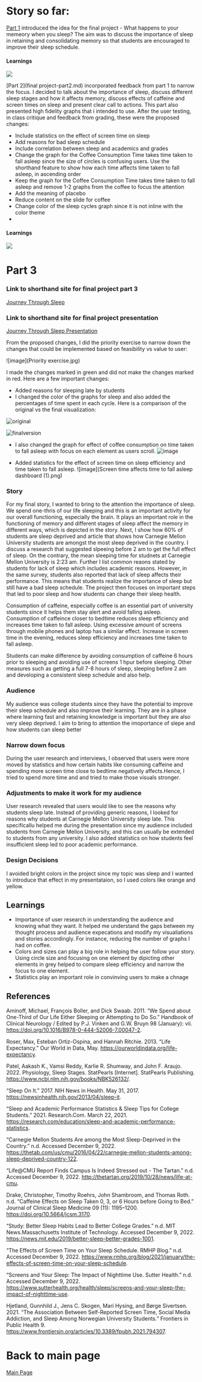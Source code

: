 # Story so far:
[Part 1](finalprojectpart1.md) introduced the idea for the final project - What happens to your memeory when you sleep? The aim was to discuss the importance of sleep in retaining and consolidating memory so that students are encouraged to improve their sleep schedule.

#### Learnings
![](part1-learnings.jpg)

[Part 2](final project-part2.md) incorporated feedback from part 1 to narrow the focus. I decided to talk about the importance of sleep, discuss different sleep stages and how it affects memory, discuss effects of caffeine and screen times on sleep and present clear call to actions. This part also presented high fidelity graphs that i intended to use. After the user testing, in class critique and feedback from grading, these were the proposed changes:

- Include statistics on the effect of screen time on sleep
- Add reasons for bad sleep schedule
- Include correlation between sleep and academics and grades
- Change the graph for the Coffee Consumption Time takes time taken to fall asleep since the size of circles is confusing users. Use the shorthand feature to show how each time affects time taken to fall asleep, in ascending order
- Keep the graph for the Coffee Consumption Time takes time taken to fall asleep and remove 1-2 graphs from the coffee to focus the attention
- Add the meaning of placebo
- Reduce content on the slide for coffee
- Change color of the sleep cycles graph since it is not inline with the color theme
- 
#### Learnings
![](learnings-part2.jpg)


# Part 3
### Link to shorthand site for final project part 3
[Journey Through Sleep](https://carnegiemellon.shorthandstories.com/journey-through-sleep/index.html)

### Link to shorthand site for final project presentation
[Journey Through Sleep Presentation](https://carnegiemellon.shorthandstories.com/journey-through-sleep-presentation/index.html)

From the proposed changes, I did the priority exercise to narrow down the changes that could be implemented based on feasibility vs value to user:

![image](Priority exercise.jpg)

I made the changes marked in green and did not make the changes marked in red. 
Here are a few important changes:
- Added reasons for sleeping late by students
- I changed the color of the graphs for sleep and also added the percentages of time spent in each cycle. Here is a comparison of the original vs the final visualization:

![original](SleepCycle@2x-resized.jpeg)

![finalversion](sleepcycle-resized.png)

- I also changed the graph for effect of coffee consumption on time taken to fall asleep with focus on each element as users scroll.
![image](placebo.jpeg)

- Added statistics for the effect of screen time on sleep efficiency and time taken to fall asleep.
![image](Screen time affects time to fall asleep dashboard (1).png)


### Story
For my final story, I wanted to bring to the attention the importance of sleep. We spend one-thris of our life sleeping and this is an important activity for our overall functioning, especially the brain. It plays an important role in the functioning of memory and different stages of sleep affect the memory in different ways, which is depicted in the story. Next, I show how 60% of students are sleep deprived and article that shows how Carnegie Mellon University students are amongst the most sleep deprived in the country. I discuss a research that suggested slpeeing before 2 am to get the full effect of sleep. On the contrary, the mean sleeping time for studnets at Carnegie Mellon University is 2:23 am. Further I list common reaons stated by students for lack of sleep which includes academic reasons. However, in the same survey, students also reported that lack of sleep affects their performance. This means that students realize the importance of sleep but still have a bad sleep schedule. The project then focuses on important steps that led to poor sleep and how students can change their sleep health.

Consumption of caffeine, especially coffee is an essential part of university students since it helps them stay alert and avoid falling asleep. Consumption of caffeince closer to bedtime reduces sleep efficiency and increases time taken to fall asleep. Using excessive amount of screens through mobile phones and laptop has a similar effect. Increase in screen time in the evening, reduces sleep efficiency and increases time taken to fall asleep.

Students can make difference by avoiding consumption of caffeine 6 hours prior to sleeping and avoiding use of screens 1 hpur before sleeping. Other measures such as getting a full 7-8 hours of sleep, sleeping before 2 am and developing a consistent sleep schedule and also help.


### Audience
My audience was college students since they have the potential to improve their sleep schedule and also improve their learning. They are in a phase where learning fast and retaining knowledge is important but they are also very sleep deprived. I aim to bring to attention the imoportance of slepe and how students can sleep better
### Narrow down focus
During the user research and interviews, I observed that users were more moved by statistics and how certain habits like consuming caffeine and spending more screen time close to bedtime negatively affects.Hence, I tried to spend more time and and tried to make those visuals stronger.
### Adjustments to make it work for my audience
User research revealed that users would like to see the reasons why students sleep late. Instead of providing generic reasons, I looked for reasons why students at Carnegie Mellon University sleep late. This specificallu helped me during the presentation since my audience included students from Carnegie Mellon University, and this can usually be extended to students from any university. I also added statistics on how students feel insufficient sleep led to poor academic performance.
### Design Decisions 
I avoided bright colors in the project since my topic was sleep and I wanted to introduce that effect in my presentataion, so I used colors like orange and yellow.

## Learnings
- Importance of user research in understanding the audience and knowing what they want. It helped me understand the gaps between my thought process and audience expecations and modify my visualiations and stories accordingly. For instance, reducing the number of graphs I had on coffee. 
- Colors and sizes can play a big role in helping the user follow your story. Using circle size and focusing on one element by dipicting other elements in grey helped to compare sleep efficiency and narrow the focus to one element.
- Statistics play an important role in convinving users to make a chnage 


## References

Aminoff, Michael, François Boller, and Dick Swaab. 2011. “We Spend about One-Third of Our Life Either Sleeping or Attempting to Do So.” Handbook of Clinical Neurology / Edited by P.J. Vinken and G.W. Bruyn 98 (January): vii. https://doi.org/10.1016/B978-0-444-52006-7.00047-2.

Roser, Max, Esteban Ortiz-Ospina, and Hannah Ritchie. 2013. “Life Expectancy.” Our World in Data, May. https://ourworldindata.org/life-expectancy.

Patel, Aakash K., Vamsi Reddy, Karlie R. Shumway, and John F. Araujo. 2022. Physiology, Sleep Stages. StatPearls [Internet]. StatPearls Publishing. https://www.ncbi.nlm.nih.gov/books/NBK526132/.

“Sleep On It.” 2017. NIH News in Health. May 31, 2017. https://newsinhealth.nih.gov/2013/04/sleep-it.

“Sleep and Academic Performance Statistics & Sleep Tips for College Students.” 2021. Research.Com. March 22, 2021. https://research.com/education/sleep-and-academic-performance-statistics.

“Carnegie Mellon Students Are among the Most Sleep-Deprived in the Country.” n.d. Accessed December 9, 2022. https://thetab.com/us/cmu/2016/04/22/carnegie-mellon-students-among-sleep-deprived-country-122.

“Life@CMU Report Finds Campus Is Indeed Stressed out - The Tartan.” n.d. Accessed December 9, 2022. http://thetartan.org/2019/10/28/news/life-at-cmu.

Drake, Christopher, Timothy Roehrs, John Shambroom, and Thomas Roth. n.d. “Caffeine Effects on Sleep Taken 0, 3, or 6 Hours before Going to Bed.” Journal of Clinical Sleep Medicine 09 (11): 1195–1200. https://doi.org/10.5664/jcsm.3170.

“Study: Better Sleep Habits Lead to Better College Grades.” n.d. MIT News.Massachusetts Institute of Technology. Accessed December 9, 2022. https://news.mit.edu/2019/better-sleep-better-grades-1001.

“The Effects of Screen Time on Your Sleep Schedule. RMHP Blog.” n.d. Accessed December 9, 2022. https://www.rmhp.org/blog/2021/january/the-effects-of-screen-time-on-your-sleep-schedule.

“Screens and Your Sleep: The Impact of Nighttime Use. Sutter Health.” n.d. Accessed December 9, 2022. https://www.sutterhealth.org/health/sleep/screens-and-your-sleep-the-impact-of-nighttime-use.

Hjetland, Gunnhild J., Jens C. Skogen, Mari Hysing, and Børge Sivertsen. 2021. “The Association Between Self-Reported Screen Time, Social Media Addiction, and Sleep Among Norwegian University Students.” Frontiers in Public Health 9. https://www.frontiersin.org/articles/10.3389/fpubh.2021.794307.


# Back to main page
[Main Page](https://shreyaoswal21.github.io/storytelling-with-data)




